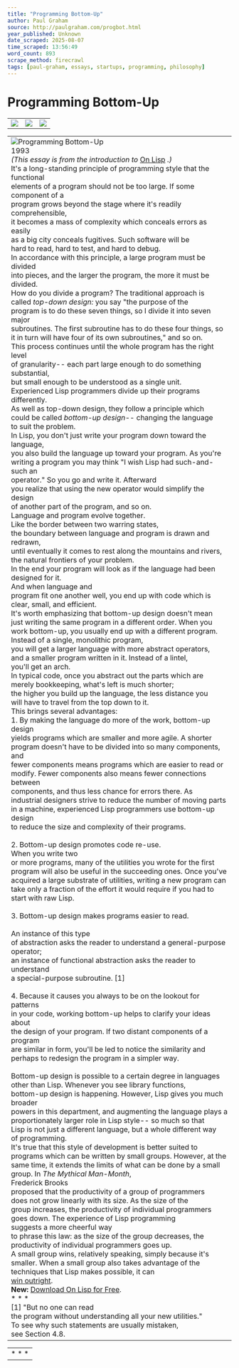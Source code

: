 ```yaml
---
title: "Programming Bottom-Up"
author: Paul Graham
source: http://paulgraham.com/progbot.html
year_published: Unknown
date_scraped: 2025-08-07
time_scraped: 13:56:49
word_count: 893
scrape_method: firecrawl
tags: [paul-graham, essays, startups, programming, philosophy]
---
```


# Programming Bottom-Up

|     |     |     |
| --- | --- | --- |
| ![](https://s.turbifycdn.com/aah/paulgraham/essays-5.gif) | ![](https://sep.turbifycdn.com/ca/Img/trans_1x1.gif) | [![](https://s.turbifycdn.com/aah/paulgraham/essays-6.gif)](https://paulgraham.com/index.html)

|     |
| --- |
| ![Programming Bottom-Up](https://s.turbifycdn.com/aah/paulgraham/programming-bottom-up-2.gif)<br>1993<br>_(This essay is from the introduction to_ [On Lisp](https://paulgraham.com/onlisp.html) _.)_<br>It's a long-standing principle of programming style that the functional<br>elements of a program should not be too large. If some component of a<br>program grows beyond the stage where it's readily comprehensible,<br>it becomes a mass of complexity which conceals errors as easily<br>as a big city conceals fugitives. Such software will be<br>hard to read, hard to test, and hard to debug.<br>In accordance with this principle, a large program must be divided<br>into pieces, and the larger the program, the more it must be divided.<br>How do you divide a program? The traditional approach is<br>called _top-down design:_ you say "the purpose of the<br>program is to do these seven things, so I divide it into seven major<br>subroutines. The first subroutine has to do these four things, so<br>it in turn will have four of its own subroutines," and so on.<br>This process continues until the whole program has the right level<br>of granularity-- each part large enough to do something substantial,<br>but small enough to be understood as a single unit.<br>Experienced Lisp programmers divide up their programs differently.<br>As well as top-down design, they follow a principle which<br>could be called _bottom-up design_\-\- changing the language<br>to suit the problem.<br>In Lisp, you don't just write your program down toward the language,<br>you also build the language up toward your program. As you're<br>writing a program you may think "I wish Lisp had such-and-such an<br>operator." So you go and write it. Afterward<br>you realize that using the new operator would simplify the design <br>of another part of the program, and so on.<br>Language and program evolve together.<br>Like the border between two warring states,<br>the boundary between language and program is drawn and redrawn,<br>until eventually it comes to rest along the mountains and rivers,<br>the natural frontiers of your problem.<br>In the end your program will look as if the language had been<br>designed for it.<br>And when language and<br>program fit one another well, you end up with code which is<br>clear, small, and efficient.<br>It's worth emphasizing that bottom-up design doesn't mean<br>just writing the same program in a different order. When you<br>work bottom-up, you usually end up with a different program.<br>Instead of a single, monolithic program,<br>you will get a larger language with more abstract operators, <br>and a smaller program written in it. Instead of a lintel,<br>you'll get an arch.<br>In typical code, once you abstract out the parts which are<br>merely bookkeeping, what's left is much shorter;<br>the higher you build up the language, the less distance you<br>will have to travel from the top down to it.<br>This brings several advantages:<br>1. By making the language do more of the work, bottom-up design<br>   yields programs which are smaller and more agile. A shorter<br>   program doesn't have to be divided into so many components, and<br>   fewer components means programs which are easier to read or<br>   modify. Fewer components also means fewer connections between <br>   components, and thus less chance for errors there. As<br>   industrial designers strive to reduce the number of moving parts<br>   in a machine, experienced Lisp programmers use bottom-up design<br>   to reduce the size and complexity of their programs.<br>   <br>2. Bottom-up design promotes code re-use.<br>   When you write two<br>   or more programs, many of the utilities you wrote for the first<br>   program will also be useful in the succeeding ones. Once you've <br>   acquired a large substrate of utilities, writing a new program can<br>   take only a fraction of the effort it would require if you had to <br>   start with raw Lisp.<br>   <br>3. Bottom-up design makes programs easier to read.<br>   <br>   An instance of this type<br>   of abstraction asks the reader to understand a general-purpose operator;<br>   an instance of functional abstraction asks the reader to understand<br>   a special-purpose subroutine. \[1\]<br>   <br>4. Because it causes you always to be on the lookout for patterns<br>   in your code, working bottom-up helps to clarify your ideas about<br>   the design of your program. If two distant components of a program<br>   are similar in form, you'll be led to notice the similarity and<br>   perhaps to redesign the program in a simpler way.<br>   <br>Bottom-up design is possible to a certain degree in languages<br>other than Lisp. Whenever you see library functions,<br>bottom-up design is happening. However, Lisp gives you much broader<br>powers in this department, and augmenting the language plays a<br>proportionately larger role in Lisp style-- so much so that<br>Lisp is not just a different language, but a whole different way<br>of programming.<br>It's true that this style of development is better suited to<br>programs which can be written by small groups. However, at the<br>same time, it extends the limits of what can be done by a small<br>group. In _The Mythical Man-Month_,<br>Frederick Brooks<br>proposed that the productivity of a group of programmers<br>does not grow linearly with its size. As the size of the<br>group increases, the productivity of individual programmers<br>goes down. The experience of Lisp programming <br>suggests a more cheerful way<br>to phrase this law: as the size of the group decreases, the<br>productivity of individual programmers goes up.<br>A small group wins, relatively speaking, simply because it's<br>smaller. When a small group also takes advantage of the<br>techniques that Lisp makes possible, it can <br>[win outright](https://paulgraham.com/avg.html).<br>**New:** [Download On Lisp for Free](https://paulgraham.com/onlisptext.html).<br>* * *<br>\[1\] "But no one can read<br>the program without understanding all your new utilities."<br>To see why such statements are usually mistaken,<br>see Section 4.8. |

|     |
| --- |
| * * * | |
